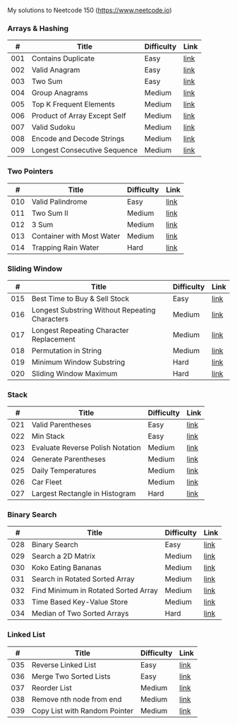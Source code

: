 My solutions to Neetcode 150 (https://www.neetcode.io)
### Arrays & Hashing
| # | Title | Difficulty | Link |
| - | ----- | ---------- | ---- |
| 001 | Contains Duplicate | Easy | [link](https://leetcode.com/problems/contains-duplicate/) |
| 002 | Valid Anagram | Easy |[link](https://leetcode.com/problems/valid-anagram/) |
| 003 | Two Sum | Easy |[link](https://leetcode.com/problems/two-sum/) |
| 004 | Group Anagrams | Medium | [link](https://leetcode.com/problems/group-anagrams/) |
| 005 | Top K Frequent Elements | Medium | [link](https://leetcode.com/problems/top-k-frequent-elements/) |
| 006 | Product of Array Except Self | Medium | [link](https://leetcode.com/problems/product-of-array-except-self/) |
| 007 | Valid Sudoku | Medium | [link](https://leetcode.com/problems/valid-sudoku/) |
| 008 | Encode and Decode Strings | Medium | [link](https://www.lintcode.com/problem/659/) |
| 009 | Longest Consecutive Sequence | Medium |[link](https://leetcode.com/problems/longest-consecutive-sequence/) |

### Two Pointers
| # | Title | Difficulty | Link |
| - | ----- | ---------- | ---- |
| 010 | Valid Palindrome | Easy | [link](https://leetcode.com/problems/valid-palindrome/) |
| 011 | Two Sum II | Medium | [link](https://leetcode.com/problems/two-sum-ii-input-array-is-sorted/) |
| 012 | 3 Sum | Medium | [link](https://leetcode.com/problems/3sum/) |
| 013 | Container with Most Water | Medium | [link](https://leetcode.com/problems/container-with-most-water/) |
| 014 | Trapping Rain Water | Hard | [link](https://leetcode.com/problems/trapping-rain-water/) |

### Sliding Window
| # | Title | Difficulty | Link |
| - | ----- | ---------- | ---- |
| 015 | Best Time to Buy & Sell Stock | Easy | [link](https://leetcode.com/problems/best-time-to-buy-and-sell-stock/) |
| 016 | Longest Substring Without Repeating Characters | Medium | [link](https://leetcode.com/problems/longest-substring-without-repeating-characters/) |
| 017 | Longest Repeating Character Replacement | Medium | [link](https://leetcode.com/problems/longest-repeating-character-replacement/) |
| 018 | Permutation in String | Medium | [link](https://leetcode.com/problems/permutation-in-string/) |
| 019 | Minimum Window Substring | Hard | [link](https://leetcode.com/problems/minimum-window-substring/) |
| 020 | Sliding Window Maximum | Hard | [link](https://leetcode.com/problems/sliding-window-maximum/) |

### Stack
| # | Title | Difficulty | Link |
| - | ----- | ---------- | ---- |
| 021 | Valid Parentheses | Easy | [link](https://leetcode.com/problems/valid-parentheses/) |
| 022 | Min Stack | Easy | [link](https://leetcode.com/problems/min-stack/) |
| 023 | Evaluate Reverse Polish Notation | Medium | [link](https://leetcode.com/problems/evaluate-reverse-polish-notation/) |
| 024 | Generate Parentheses | Medium | [link](https://leetcode.com/problems/generate-parentheses/) |
| 025 | Daily Temperatures | Medium | [link](https://leetcode.com/problems/daily-temperatures/) |
| 026 | Car Fleet | Medium | [link](https://leetcode.com/problems/car-fleet/) |
| 027 | Largest Rectangle in Histogram | Hard | [link](https://leetcode.com/problems/largest-rectangle-in-histogram/) |

### Binary Search
| # | Title | Difficulty | Link |
| - | ----- | ---------- | ---- |
| 028 | Binary Search | Easy | [link](https://leetcode.com/problems/binary-search/) |
| 029 | Search a 2D Matrix | Medium | [link](https://leetcode.com/problems/search-a-2d-matrix/) |
| 030 | Koko Eating Bananas | Medium | [link](https://leetcode.com/problems/koko-eating-bananas/) |
| 031 | Search in Rotated Sorted Array | Medium | [link](https://leetcode.com/problems/search-in-rotated-sorted-array/) |
| 032 | Find Minimum in Rotated Sorted Array | Medium | [link](https://leetcode.com/problems/find-minimum-in-rotated-sorted-array/) |
| 033 | Time Based Key-Value Store | Medium | [link](https://leetcode.com/problems/time-based-key-value-store/) |
| 034 | Median of Two Sorted Arrays | Hard | [link](https://leetcode.com/problems/median-of-two-sorted-arrays/) |

### Linked List
| # | Title | Difficulty | Link |
| - | ----- | ---------- | ---- |
| 035 | Reverse Linked List | Easy | [link](https://leetcode.com/problems/reverse-linked-list/) |
| 036 | Merge Two Sorted Lists | Easy | [link](https://leetcode.com/problems/merge-two-sorted-lists/) |
| 037 | Reorder List | Medium | [link](https://leetcode.com/problems/reorder-list/) |
| 038 | Remove nth node from end | Medium | [link](https://leetcode.com/problems/remove-nth-node-from-end-of-list/) |
| 039 | Copy List with Random Pointer | Medium | [link](https://leetcode.com/problems/copy-list-with-random-pointer) |